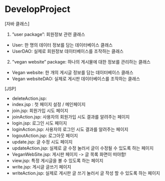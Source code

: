 # DevelopProject
[자바 클래스]
1) ”user package”: 회원정보 관련 클래스
- User: 한 명의 데이터 정보를 담는 데이터베이스 클래스
- UserDAO: 실제로 회원정보 데이터베이스를 조작하는 클래스

2) ”vegan website” package: 하나의 게시물에 대한 정보를 관리하는 클래스
- Vegan website: 한 개의 게시글 정보를 담는 데이터베이스 클래스
- Vegan websiteDAO: 실제로 게시판 데이터베이스를 조작하는 클래스

[JSP]
- deleteAction.jsp: 
- index.jsp : 첫 페이지 설정 / 메인페이지
- join.jsp: 회원가입 시도 페이지
- joinAction.jsp: 사용자의 회원가입 시도 결과를 알려주는 페이지
- login.jsp: 로그인 시도 페이지
- loginAction.jsp:  사용자의 로그인 시도 결과를 알려주는 페이지
- logoutAction.jsp: 로그아웃 페이지
- update.jsp: 글 수정 시도 페이지
- updateAction.jsp: 실제로 글 수정 눌러서 글이 수정될 수 있도록 하는 페이지
- VeganWebSite.jsp: 게시판 페이지 -> 글 목록 화면이 떠야함!
- view.jsp: 특정 게시글을 볼 수 있도록 하는 페이지
- write.jsp: 게시글 글쓰기 페이지
- writeAction.jsp: 실제로 게시판 글 쓰기 눌러서 글 작성 할 수 있도록 하는 페이지
